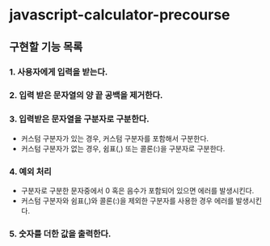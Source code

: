 # javascript-calculator-precourse

## 구현할 기능 목록

### 1. 사용자에게 입력을 받는다.

### 2. 입력 받은 문자열의 양 끝 공백을 제거한다.

### 3. 입력받은 문자열을 구분자로 구분한다.

- 커스텀 구분자가 있는 경우, 커스텀 구분자를 포함해서 구분한다.
- 커스텀 구분자가 없는 경우, 쉼표(,) 또는 콜론(:)을 구분자로 구분한다.

### 4. 예외 처리

- 구분자로 구분한 문자중에서 0 혹은 음수가 포함되어 있으면 에러를 발생시킨다.
- 커스텀 구분자와 쉼표(,)와 콜론(:)을 제외한 구분자를 사용한 경우 에러를 발생시킨다.

### 5. 숫자를 더한 값을 출력한다.
